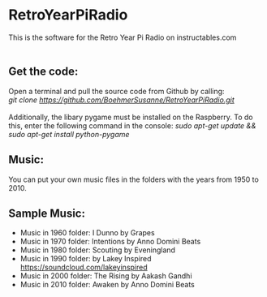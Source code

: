 # RetroYearPiRadio
This is the software for the Retro Year Pi Radio on instructables.com <br><br>
## Get the code:
Open a terminal and pull the source code from Github by calling:  <br> 
*git clone https://github.com/BoehmerSusanne/RetroYearPiRadio.git* <br>
<br> 
Additionally, the libary pygame must be installed on the Raspberry. To do this, enter the following command in the console: 
*sudo apt-get update && sudo apt-get install python-pygame*

## Music: 
You can put your own music files in the folders with the years from 1950 to 2010. <br>

## Sample Music: 
- Music in 1960 folder: I Dunno by Grapes 
- Music in 1970 folder: Intentions by Anno Domini Beats
- Music in 1980 folder: Scouting by Eveningland
- Music in 1990 folder: by Lakey Inspired https://soundcloud.com/lakeyinspired
- Music in 2000 folder: The Rising by Aakash Gandhi
- Music in 2010 folder: Awaken by Anno Domini Beats
